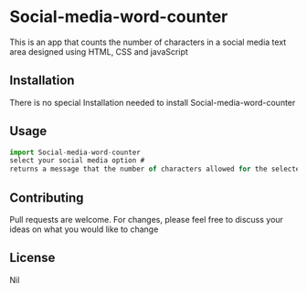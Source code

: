 # Social-media-word-counter
This is an app that counts the number of characters in a social media text area designed using HTML, CSS and javaScript
## Installation
There is no special Installation needed to install Social-media-word-counter
## Usage
```javaScript
import Social-media-word-counter
select your social media option #
returns a message that the number of characters allowed for the selected option has been reached
```
## Contributing
Pull requests are welcome. For changes, please feel free to discuss your ideas on what you would like to change
## License
Nil

